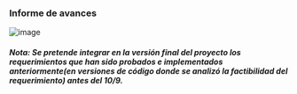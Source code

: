 ### Informe de avances

![image](https://github.com/user-attachments/assets/56d99a35-0666-4b3f-a27a-f7575e282d50)

##### Nota: Se pretende integrar en la versión final del proyecto los requerimientos que han sido probados e implementados anteriormente(en versiones de código donde se analizó la factibilidad del requerimiento) antes del 10/9.
